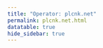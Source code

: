 ```yaml
---
title: "Operator: plcnk.net"
permalink: plcnk.net.html
datatable: true
hide_sidebar: true
---
```


<div>                        <script type="text/javascript">window.PlotlyConfig = {MathJaxConfig: 'local'};</script>
        <script src="https://cdn.plot.ly/plotly-2.4.2.min.js"></script>                <div id="dee3bf1a-6027-4d7a-b99e-fcf544c0112c" class="plotly-graph-div" style="height:100%; width:100%;"></div>            <script type="text/javascript">                                    window.PLOTLYENV=window.PLOTLYENV || {};                                    if (document.getElementById("dee3bf1a-6027-4d7a-b99e-fcf544c0112c")) {                    Plotly.newPlot(                        "dee3bf1a-6027-4d7a-b99e-fcf544c0112c",                        [{"name":"exit probability (%)","type":"scatter","x":["2022-01-16","2022-01-17","2022-01-18","2022-01-19","2022-01-20","2022-01-21","2022-01-22","2022-01-23","2022-01-24","2022-01-25","2022-01-26","2022-01-27","2022-01-28","2022-01-29","2022-01-30","2022-01-31","2022-02-01","2022-02-02","2022-02-03","2022-02-04","2022-02-05","2022-02-06","2022-02-07","2022-02-08","2022-02-09","2022-02-10","2022-02-11","2022-02-12","2022-02-13","2022-02-14","2022-02-15","2022-02-16","2022-02-17","2022-02-18","2022-02-19"],"xaxis":"x","y":[0.0,0.0,0.0,0.0,0.0,0.0,0.0,0.0,0.0,0.0,0.0,0.0,0.0,0.0,0.0,0.0,0.0,0.0,0.0,0.0,0.0,0.0,0.0,0.0,0.0,0.0,0.0,0.0,0.0,0.0,0.0,0.0,0.0,0.0,0.0],"yaxis":"y"},{"name":"guard probability (%)","type":"scatter","x":["2022-01-16","2022-01-17","2022-01-18","2022-01-19","2022-01-20","2022-01-21","2022-01-22","2022-01-23","2022-01-24","2022-01-25","2022-01-26","2022-01-27","2022-01-28","2022-01-29","2022-01-30","2022-01-31","2022-02-01","2022-02-02","2022-02-03","2022-02-04","2022-02-05","2022-02-06","2022-02-07","2022-02-08","2022-02-09","2022-02-10","2022-02-11","2022-02-12","2022-02-13","2022-02-14","2022-02-15","2022-02-16","2022-02-17","2022-02-18","2022-02-19"],"xaxis":"x","y":[0.0,0.0,0.0,0.0,0.0,0.0,0.0,0.0,0.11,0.1,0.11,0.13,0.13,0.14,0.14,0.15,0.14,0.13,0.14,0.13,0.13,0.14,0.14,0.14,0.13,0.13,0.13,0.14,0.14,0.14,0.15,0.15,0.15,0.16,0.16],"yaxis":"y"},{"name":"advertised bandwidth","type":"scatter","x":["2022-01-16","2022-01-17","2022-01-18","2022-01-19","2022-01-20","2022-01-21","2022-01-22","2022-01-23","2022-01-24","2022-01-25","2022-01-26","2022-01-27","2022-01-28","2022-01-29","2022-01-30","2022-01-31","2022-02-01","2022-02-02","2022-02-03","2022-02-04","2022-02-05","2022-02-06","2022-02-07","2022-02-08","2022-02-09","2022-02-10","2022-02-11","2022-02-12","2022-02-13","2022-02-14","2022-02-15","2022-02-16","2022-02-17","2022-02-18","2022-02-19"],"xaxis":"x","y":[0.0,0.19,0.23,0.28,0.31,0.34,0.37,0.4,0.41,0.44,0.46,0.51,0.51,0.5,0.5,0.48,0.45,0.47,0.48,0.5,0.5,0.5,0.5,0.5,0.48,0.52,0.52,0.4,0.4,0.61,0.62,0.76,0.82,0.85,0.95],"yaxis":"y2"}],                        {"hovermode":"x","template":{"data":{"bar":[{"error_x":{"color":"#2a3f5f"},"error_y":{"color":"#2a3f5f"},"marker":{"line":{"color":"#E5ECF6","width":0.5},"pattern":{"fillmode":"overlay","size":10,"solidity":0.2}},"type":"bar"}],"barpolar":[{"marker":{"line":{"color":"#E5ECF6","width":0.5},"pattern":{"fillmode":"overlay","size":10,"solidity":0.2}},"type":"barpolar"}],"carpet":[{"aaxis":{"endlinecolor":"#2a3f5f","gridcolor":"white","linecolor":"white","minorgridcolor":"white","startlinecolor":"#2a3f5f"},"baxis":{"endlinecolor":"#2a3f5f","gridcolor":"white","linecolor":"white","minorgridcolor":"white","startlinecolor":"#2a3f5f"},"type":"carpet"}],"choropleth":[{"colorbar":{"outlinewidth":0,"ticks":""},"type":"choropleth"}],"contour":[{"colorbar":{"outlinewidth":0,"ticks":""},"colorscale":[[0.0,"#0d0887"],[0.1111111111111111,"#46039f"],[0.2222222222222222,"#7201a8"],[0.3333333333333333,"#9c179e"],[0.4444444444444444,"#bd3786"],[0.5555555555555556,"#d8576b"],[0.6666666666666666,"#ed7953"],[0.7777777777777778,"#fb9f3a"],[0.8888888888888888,"#fdca26"],[1.0,"#f0f921"]],"type":"contour"}],"contourcarpet":[{"colorbar":{"outlinewidth":0,"ticks":""},"type":"contourcarpet"}],"heatmap":[{"colorbar":{"outlinewidth":0,"ticks":""},"colorscale":[[0.0,"#0d0887"],[0.1111111111111111,"#46039f"],[0.2222222222222222,"#7201a8"],[0.3333333333333333,"#9c179e"],[0.4444444444444444,"#bd3786"],[0.5555555555555556,"#d8576b"],[0.6666666666666666,"#ed7953"],[0.7777777777777778,"#fb9f3a"],[0.8888888888888888,"#fdca26"],[1.0,"#f0f921"]],"type":"heatmap"}],"heatmapgl":[{"colorbar":{"outlinewidth":0,"ticks":""},"colorscale":[[0.0,"#0d0887"],[0.1111111111111111,"#46039f"],[0.2222222222222222,"#7201a8"],[0.3333333333333333,"#9c179e"],[0.4444444444444444,"#bd3786"],[0.5555555555555556,"#d8576b"],[0.6666666666666666,"#ed7953"],[0.7777777777777778,"#fb9f3a"],[0.8888888888888888,"#fdca26"],[1.0,"#f0f921"]],"type":"heatmapgl"}],"histogram":[{"marker":{"pattern":{"fillmode":"overlay","size":10,"solidity":0.2}},"type":"histogram"}],"histogram2d":[{"colorbar":{"outlinewidth":0,"ticks":""},"colorscale":[[0.0,"#0d0887"],[0.1111111111111111,"#46039f"],[0.2222222222222222,"#7201a8"],[0.3333333333333333,"#9c179e"],[0.4444444444444444,"#bd3786"],[0.5555555555555556,"#d8576b"],[0.6666666666666666,"#ed7953"],[0.7777777777777778,"#fb9f3a"],[0.8888888888888888,"#fdca26"],[1.0,"#f0f921"]],"type":"histogram2d"}],"histogram2dcontour":[{"colorbar":{"outlinewidth":0,"ticks":""},"colorscale":[[0.0,"#0d0887"],[0.1111111111111111,"#46039f"],[0.2222222222222222,"#7201a8"],[0.3333333333333333,"#9c179e"],[0.4444444444444444,"#bd3786"],[0.5555555555555556,"#d8576b"],[0.6666666666666666,"#ed7953"],[0.7777777777777778,"#fb9f3a"],[0.8888888888888888,"#fdca26"],[1.0,"#f0f921"]],"type":"histogram2dcontour"}],"mesh3d":[{"colorbar":{"outlinewidth":0,"ticks":""},"type":"mesh3d"}],"parcoords":[{"line":{"colorbar":{"outlinewidth":0,"ticks":""}},"type":"parcoords"}],"pie":[{"automargin":true,"type":"pie"}],"scatter":[{"marker":{"colorbar":{"outlinewidth":0,"ticks":""}},"type":"scatter"}],"scatter3d":[{"line":{"colorbar":{"outlinewidth":0,"ticks":""}},"marker":{"colorbar":{"outlinewidth":0,"ticks":""}},"type":"scatter3d"}],"scattercarpet":[{"marker":{"colorbar":{"outlinewidth":0,"ticks":""}},"type":"scattercarpet"}],"scattergeo":[{"marker":{"colorbar":{"outlinewidth":0,"ticks":""}},"type":"scattergeo"}],"scattergl":[{"marker":{"colorbar":{"outlinewidth":0,"ticks":""}},"type":"scattergl"}],"scattermapbox":[{"marker":{"colorbar":{"outlinewidth":0,"ticks":""}},"type":"scattermapbox"}],"scatterpolar":[{"marker":{"colorbar":{"outlinewidth":0,"ticks":""}},"type":"scatterpolar"}],"scatterpolargl":[{"marker":{"colorbar":{"outlinewidth":0,"ticks":""}},"type":"scatterpolargl"}],"scatterternary":[{"marker":{"colorbar":{"outlinewidth":0,"ticks":""}},"type":"scatterternary"}],"surface":[{"colorbar":{"outlinewidth":0,"ticks":""},"colorscale":[[0.0,"#0d0887"],[0.1111111111111111,"#46039f"],[0.2222222222222222,"#7201a8"],[0.3333333333333333,"#9c179e"],[0.4444444444444444,"#bd3786"],[0.5555555555555556,"#d8576b"],[0.6666666666666666,"#ed7953"],[0.7777777777777778,"#fb9f3a"],[0.8888888888888888,"#fdca26"],[1.0,"#f0f921"]],"type":"surface"}],"table":[{"cells":{"fill":{"color":"#EBF0F8"},"line":{"color":"white"}},"header":{"fill":{"color":"#C8D4E3"},"line":{"color":"white"}},"type":"table"}]},"layout":{"annotationdefaults":{"arrowcolor":"#2a3f5f","arrowhead":0,"arrowwidth":1},"autotypenumbers":"strict","coloraxis":{"colorbar":{"outlinewidth":0,"ticks":""}},"colorscale":{"diverging":[[0,"#8e0152"],[0.1,"#c51b7d"],[0.2,"#de77ae"],[0.3,"#f1b6da"],[0.4,"#fde0ef"],[0.5,"#f7f7f7"],[0.6,"#e6f5d0"],[0.7,"#b8e186"],[0.8,"#7fbc41"],[0.9,"#4d9221"],[1,"#276419"]],"sequential":[[0.0,"#0d0887"],[0.1111111111111111,"#46039f"],[0.2222222222222222,"#7201a8"],[0.3333333333333333,"#9c179e"],[0.4444444444444444,"#bd3786"],[0.5555555555555556,"#d8576b"],[0.6666666666666666,"#ed7953"],[0.7777777777777778,"#fb9f3a"],[0.8888888888888888,"#fdca26"],[1.0,"#f0f921"]],"sequentialminus":[[0.0,"#0d0887"],[0.1111111111111111,"#46039f"],[0.2222222222222222,"#7201a8"],[0.3333333333333333,"#9c179e"],[0.4444444444444444,"#bd3786"],[0.5555555555555556,"#d8576b"],[0.6666666666666666,"#ed7953"],[0.7777777777777778,"#fb9f3a"],[0.8888888888888888,"#fdca26"],[1.0,"#f0f921"]]},"colorway":["#636efa","#EF553B","#00cc96","#ab63fa","#FFA15A","#19d3f3","#FF6692","#B6E880","#FF97FF","#FECB52"],"font":{"color":"#2a3f5f"},"geo":{"bgcolor":"white","lakecolor":"white","landcolor":"#E5ECF6","showlakes":true,"showland":true,"subunitcolor":"white"},"hoverlabel":{"align":"left"},"hovermode":"closest","mapbox":{"style":"light"},"paper_bgcolor":"white","plot_bgcolor":"#E5ECF6","polar":{"angularaxis":{"gridcolor":"white","linecolor":"white","ticks":""},"bgcolor":"#E5ECF6","radialaxis":{"gridcolor":"white","linecolor":"white","ticks":""}},"scene":{"xaxis":{"backgroundcolor":"#E5ECF6","gridcolor":"white","gridwidth":2,"linecolor":"white","showbackground":true,"ticks":"","zerolinecolor":"white"},"yaxis":{"backgroundcolor":"#E5ECF6","gridcolor":"white","gridwidth":2,"linecolor":"white","showbackground":true,"ticks":"","zerolinecolor":"white"},"zaxis":{"backgroundcolor":"#E5ECF6","gridcolor":"white","gridwidth":2,"linecolor":"white","showbackground":true,"ticks":"","zerolinecolor":"white"}},"shapedefaults":{"line":{"color":"#2a3f5f"}},"ternary":{"aaxis":{"gridcolor":"white","linecolor":"white","ticks":""},"baxis":{"gridcolor":"white","linecolor":"white","ticks":""},"bgcolor":"#E5ECF6","caxis":{"gridcolor":"white","linecolor":"white","ticks":""}},"title":{"x":0.05},"xaxis":{"automargin":true,"gridcolor":"white","linecolor":"white","ticks":"","title":{"standoff":15},"zerolinecolor":"white","zerolinewidth":2},"yaxis":{"automargin":true,"gridcolor":"white","linecolor":"white","ticks":"","title":{"standoff":15},"zerolinecolor":"white","zerolinewidth":2}}},"xaxis":{"anchor":"y","domain":[0.0,0.94],"rangeselector":{"buttons":[{"count":7,"label":"week","step":"day","stepmode":"backward"},{"count":1,"label":"month","step":"month","stepmode":"backward"},{"count":6,"label":"6 months","step":"month","stepmode":"backward"},{"count":1,"label":"year","step":"year","stepmode":"backward"},{"step":"all"}]}},"yaxis":{"anchor":"x","domain":[0.0,1.0],"rangemode":"nonnegative","ticksuffix":"%","title":{"text":"exit / guard probability"}},"yaxis2":{"anchor":"x","overlaying":"y","rangemode":"nonnegative","side":"right","ticksuffix":" Gbit/s","title":{"text":"advertised bandwidth"}}},                        {"responsive": true}                    )                };                            </script>        </div>

Only proven relays are included in the graph and table. A proven relay claims to be part of a domain
and can be verified to be part of it via the
["well-known" URL or DNS records](https://nusenu.github.io/ContactInfo-Information-Sharing-Specification/#proof).

<div class="datatable-begin"></div>

| Nickname                                                         |   Mbit/s | Exit   | IPv4                                                   | IPv6                                                                                               | First Seen   | Tor Version   | AS Name                                    |
|:-----------------------------------------------------------------|---------:|:-------|:-------------------------------------------------------|:---------------------------------------------------------------------------------------------------|:-------------|:--------------|:-------------------------------------------|
| [PLCNK09](w/relay/1AB4A4BF5C7A3BF50F1B4F2B0F84B897EEF01E35.html) |       89 | N      | [89.58.4.49](https://stat.ripe.net/89.58.4.49)         | [2a03:4000:5e:dfd:89b:8cff:feb5:54b8](https://stat.ripe.net/2a03:4000:5e:dfd:89b:8cff:feb5:54b8)   | 2022-02-14   | 0.4.6.9       | [netcup GmbH](w/as_number/AS197540)        |
| [PLCNK08](w/relay/2F4D2A12EFAF533ED219FFF45051E54817059BCE.html) |       75 | N      | [65.108.82.43](https://stat.ripe.net/65.108.82.43)     | [2a01:4f9:c010:4b78::1](https://stat.ripe.net/2a01:4f9:c010:4b78::1)                               | 2022-02-12   | 0.4.6.9       | [Hetzner Online GmbH](w/as_number/AS24940) |
| [PLCNK06](w/relay/48D34476077177EA1D29D508E2CDA87B6F548EFD.html) |      126 | N      | [137.74.198.140](https://stat.ripe.net/137.74.198.140) | [2001:41d0:401:3000::5518](https://stat.ripe.net/2001:41d0:401:3000::5518)                         | 2022-01-18   | 0.4.6.9       | [OVH SAS](w/as_number/AS16276)             |
| [PLCNK03](w/relay/54714E6A316B5295CE099BD881F60F220DAC4FD1.html) |       94 | N      | [151.80.148.67](https://stat.ripe.net/151.80.148.67)   | [2001:41d0:401:3200::3c82](https://stat.ripe.net/2001:41d0:401:3200::3c82)                         | 2022-01-15   | 0.4.6.9       | [OVH SAS](w/as_number/AS16276)             |
| [PLCNK07](w/relay/64F5E1E6D1BCB3145D52CA3E2C87C22460E1D60C.html) |      114 | N      | [65.108.63.233](https://stat.ripe.net/65.108.63.233)   | [2a01:4f9:c010:2aef::1](https://stat.ripe.net/2a01:4f9:c010:2aef::1)                               | 2022-02-12   | 0.4.6.9       | [Hetzner Online GmbH](w/as_number/AS24940) |
| [PLCNK04](w/relay/7E86FDBD097B538DEB39A4FC46ABF0CDFD6948F6.html) |       84 | N      | [146.59.14.31](https://stat.ripe.net/146.59.14.31)     | [2001:41d0:601:1100::41e1](https://stat.ripe.net/2001:41d0:601:1100::41e1)                         | 2022-01-15   | 0.4.6.9       | [OVH SAS](w/as_number/AS16276)             |
| [PLCNK02](w/relay/84E15024AFB044E99CFBC7023AC7CB47C168E110.html) |       95 | N      | [141.94.26.171](https://stat.ripe.net/141.94.26.171)   | [2001:41d0:304:200::9691](https://stat.ripe.net/2001:41d0:304:200::9691)                           | 2022-01-15   | 0.4.6.9       | [OVH SAS](w/as_number/AS16276)             |
| [PLCNK10](w/relay/B5CB5BA88CBF40EC7B01239EFCAE0D3B0F12562E.html) |       98 | N      | [89.58.5.227](https://stat.ripe.net/89.58.5.227)       | [2a03:4000:5e:dfc:1876:34ff:fed3:29b8](https://stat.ripe.net/2a03:4000:5e:dfc:1876:34ff:fed3:29b8) | 2022-02-14   | 0.4.6.9       | [netcup GmbH](w/as_number/AS197540)        |
| [PLCNK05](w/relay/DBEE515FA7425E32D01BD69A3701FBC8081715C0.html) |       77 | N      | [146.59.12.78](https://stat.ripe.net/146.59.12.78)     | [2001:41d0:601:1100::2ff](https://stat.ripe.net/2001:41d0:601:1100::2ff)                           | 2022-01-15   | 0.4.6.9       | [OVH SAS](w/as_number/AS16276)             |
| [PLCNK01](w/relay/FAE025658C7156717DF8C424A3C30B21B0BE15BC.html) |       94 | N      | [146.59.150.236](https://stat.ripe.net/146.59.150.236) | [2001:41d0:304:200::948b](https://stat.ripe.net/2001:41d0:304:200::948b)                           | 2022-01-15   | 0.4.6.9       | [OVH SAS](w/as_number/AS16276)             |

<div class="datatable-end"></div> 